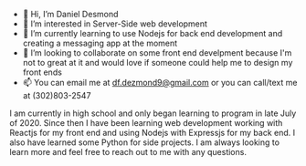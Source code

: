 - 👋 Hi, I’m Daniel Desmond
- 👀 I’m interested in Server-Side web development
- 🌱 I’m currently learning to use Nodejs for back end development and creating a messaging app at the moment
- 💞️ I’m looking to collaborate on some front end develpment because I'm not to great at it and would love if someone could help me to design my front ends
- 📫 You can email me at df.dezmond9@gmail.com or you can call/text me at (302)803-2547

I am currently in high school and only began learning to program in late July of 2020. Since then I have been learning web development working with Reactjs for my
front end and using Nodejs with Expressjs for my back end. I also have learned some Python for side projects. I am always looking to learn more and feel free to 
reach out to me with any questions.

<!---
dezy-x2/dezy-x2 is a ✨ special ✨ repository because its `README.md` (this file) appears on your GitHub profile.
You can click the Preview link to take a look at your changes.
--->
